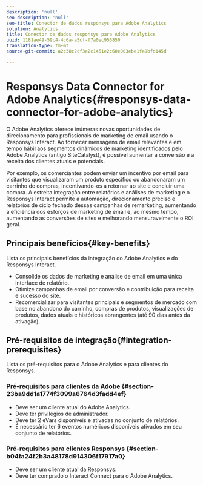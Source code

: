 ```yaml
---
description: 'null'
seo-description: 'null'
seo-title: Conector de dados responsys para Adobe Analytics
solution: Analytics
title: Conector de dados responsys para Adobe Analytics
uuid: 1181ae49-59c4-4c6a-a5cf-f7a0ec956850
translation-type: tm+mt
source-git-commit: a2c38c2cf3a2c1451e2c60e003ebe1fa9bfd145d

---
```



# Responsys Data Connector for Adobe Analytics{#responsys-data-connector-for-adobe-analytics}

O Adobe Analytics oferece inúmeras novas oportunidades de direcionamento para profissionais de marketing de email usando o Responsys Interact. Ao fornecer mensagens de email relevantes e em tempo hábil aos segmentos dinâmicos de marketing identificados pelo Adobe Analytics (antigo SiteCatalyst), é possível aumentar a conversão e a receita dos clientes atuais e potenciais.

Por exemplo, os comerciantes podem enviar um incentivo por email para visitantes que visualizaram um produto específico ou abandonaram um carrinho de compras, incentivando-os a retornar ao site e concluir uma compra. A estreita integração entre relatórios e análises de marketing e o Responsys Interact permite a automação, direcionamento preciso e relatórios de ciclo fechado dessas campanhas de remarketing, aumentando a eficiência dos esforços de marketing de email e, ao mesmo tempo, aumentando as conversões de sites e melhorando mensuravelmente o ROI geral.

## Principais benefícios{#key-benefits}

Lista os principais benefícios da integração do Adobe Analytics e do Responsys Interact.

* Consolide os dados de marketing e análise de email em uma única interface de relatório.
* Otimize campanhas de email por conversão e contribuição para receita e sucesso do site.
* Recomercializar para visitantes principais e segmentos de mercado com base no abandono do carrinho, compras de produtos, visualizações de produtos, dados atuais e históricos abrangentes (até 90 dias antes da ativação).

## Pré-requisitos de integração{#integration-prerequisites}

Lista os pré-requisitos para o Adobe Analytics e para clientes do Responsys.

### Pré-requisitos para clientes da Adobe {#section-23ba9dd1a1774f3099a6764d3fadd4ef}

* Deve ser um cliente atual do Adobe Analytics.
* Deve ter privilégios de administrador.
* Deve ter 2 eVars disponíveis e ativadas no conjunto de relatórios.
* É necessário ter 6 eventos numéricos disponíveis ativados em seu conjunto de relatórios.

### Pré-requisitos para clientes Responsys {#section-b04fa24f2b3a48178d914306f17917a0}

* Deve ser um cliente atual da Responsys.
* Deve ter comprado o Interact Connect para o Adobe Analytics.
